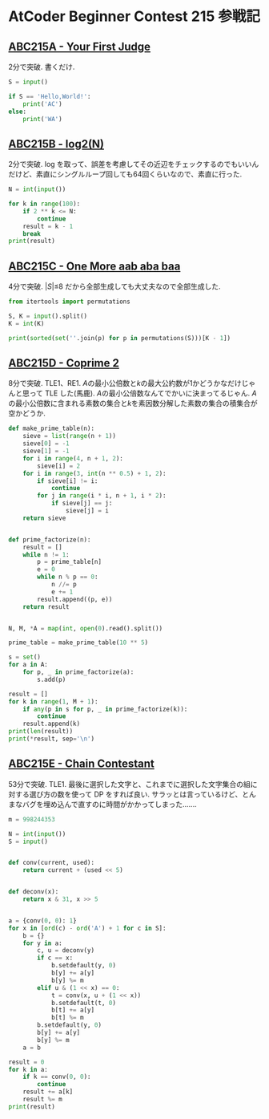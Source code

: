 # AtCoder Beginner Contest 215 参戦記

## [ABC215A - Your First Judge](https://atcoder.jp/contests/abc215/tasks/abc215_a)

2分で突破. 書くだけ.

```python
S = input()

if S == 'Hello,World!':
    print('AC')
else:
    print('WA')
```

## [ABC215B - log2(N)](https://atcoder.jp/contests/abc215/tasks/abc215_b)

2分で突破. log を取って、誤差を考慮してその近辺をチェックするのでもいいんだけど、素直にシングルループ回しても64回くらいなので、素直に行った.

```python
N = int(input())

for k in range(100):
    if 2 ** k <= N:
        continue
    result = k - 1
    break
print(result)
```

## [ABC215C - One More aab aba baa](https://atcoder.jp/contests/abc215/tasks/abc215_c)

4分で突破. |*S*|≤8 だから全部生成しても大丈夫なので全部生成した.

```python
from itertools import permutations

S, K = input().split()
K = int(K)

print(sorted(set(''.join(p) for p in permutations(S)))[K - 1])
```

## [ABC215D - Coprime 2](https://atcoder.jp/contests/abc215/tasks/abc215_d)

8分で突破. TLE1、RE1. *A*の最小公倍数と*k*の最大公約数が1かどうかなだけじゃんと思って TLE した(馬鹿). *A*の最小公倍数なんてでかいに決まってるじゃん. *A*の最小公倍数に含まれる素数の集合と*k*を素因数分解した素数の集合の積集合が空かどうか.

```python
def make_prime_table(n):
    sieve = list(range(n + 1))
    sieve[0] = -1
    sieve[1] = -1
    for i in range(4, n + 1, 2):
        sieve[i] = 2
    for i in range(3, int(n ** 0.5) + 1, 2):
        if sieve[i] != i:
            continue
        for j in range(i * i, n + 1, i * 2):
            if sieve[j] == j:
                sieve[j] = i
    return sieve


def prime_factorize(n):
    result = []
    while n != 1:
        p = prime_table[n]
        e = 0
        while n % p == 0:
            n //= p
            e += 1
        result.append((p, e))
    return result


N, M, *A = map(int, open(0).read().split())

prime_table = make_prime_table(10 ** 5)

s = set()
for a in A:
    for p, _ in prime_factorize(a):
        s.add(p)

result = []
for k in range(1, M + 1):
    if any(p in s for p, _ in prime_factorize(k)):
        continue
    result.append(k)
print(len(result))
print(*result, sep='\n')
```

## [ABC215E - Chain Contestant](https://atcoder.jp/contests/abc215/tasks/abc215_e)

53分で突破. TLE1. 最後に選択した文字と、これまでに選択した文字集合の組に対する選び方の数を使って DP をすれば良い. サラッとは言っているけど、とんまなバグを埋め込んで直すのに時間がかかってしまった…….

```python
m = 998244353

N = int(input())
S = input()


def conv(current, used):
    return current + (used << 5)


def deconv(x):
    return x & 31, x >> 5


a = {conv(0, 0): 1}
for x in [ord(c) - ord('A') + 1 for c in S]:
    b = {}
    for y in a:
        c, u = deconv(y)
        if c == x:
            b.setdefault(y, 0)
            b[y] += a[y]
            b[y] %= m
        elif u & (1 << x) == 0:
            t = conv(x, u + (1 << x))
            b.setdefault(t, 0)
            b[t] += a[y]
            b[t] %= m
        b.setdefault(y, 0)
        b[y] += a[y]
        b[y] %= m
    a = b

result = 0
for k in a:
    if k == conv(0, 0):
        continue
    result += a[k]
    result %= m
print(result)
```
